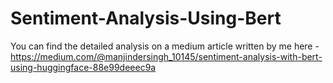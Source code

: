 # Sentiment-Analysis-Using-Bert

You can find the detailed analysis on a medium article written by me here - https://medium.com/@manjindersingh_10145/sentiment-analysis-with-bert-using-huggingface-88e99deeec9a
